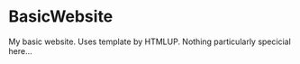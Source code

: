 BasicWebsite
============

My basic website. Uses template by HTMLUP. Nothing particularly specicial here...
